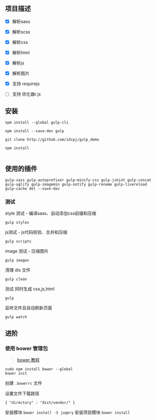 ## 项目描述

- [x] 解析sass

- [x] 解析scss

- [x] 解析css

- [x] 解析html

- [x] 解析js

- [x] 解析图片

- [x] 支持 requirejs

- [ ]  支持 优化器r.js


## 安装 
```
npm install --global gulp-cli

npm install --save-dev gulp

git clone http://github.com/idcpj/gulp_demo

npm install 


```

## 使用的插件
`gulp-sass gulp-autoprefixer gulp-minify-css gulp-jshint gulp-concat gulp-uglify gulp-imagemin gulp-notify gulp-rename gulp-livereload gulp-cache del --save-dev`

### 测试
style 测试 - 编译sass、自动添加css前缀和压缩

`gulp styles`

js测试 - js代码校验、合并和压缩

`gulp scripts`

image  测试 - 压缩图片


`gulp images`

清理 dis 文件

`gulp clean`

测试 同时生成 css,js,html

`gulp`

监听文件且自动刷新页面


`gulp watch`

## 进阶
### 使用 bower 管理包
> [bower 教程](https://www.kancloud.cn/idcpj/python/993424)


```
sudo npm install bower --global
bower init
```

创建 `.bowerrc` 文件


设置文件下载路径
```
{ "directory" : "dist/vendor/" }
```
安装模块
`bower install -S juqery`
安装项目模块
`bower install `